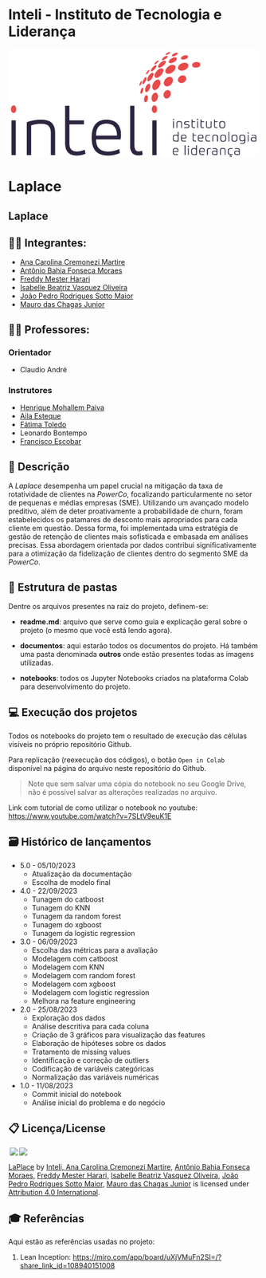 # Inteli - Instituto de Tecnologia e Liderança 

<p align="center">
<a href= "https://www.inteli.edu.br/"><img src="documentos/outros/inteli.png" alt="Inteli - Instituto de Tecnologia e Liderança" border="0"></a>
</p>

# Laplace

## Laplace

## :student: Integrantes: 
- <a href="https://www.linkedin.com/in/ana-carolina-cremonezi-martire-2a7335268/">Ana Carolina Cremonezi Martire</a>
- <a href="https://www.linkedin.com/in/antoniobfm/">Antônio Bahia Fonseca Moraes</a>
- <a href="https://www.linkedin.com/in/freddy-mester-harari-375860279/">Freddy Mester Harari</a> 
- <a href="https://www.linkedin.com/in/isabelle-beatriz-vasquez-oliveira-55a19626a/">Isabelle Beatriz Vasquez Oliveira</a> 
- <a href="https://www.linkedin.com/in/jo%C3%A3o-pedro-sotto-maior-37b906207/">João Pedro Rodrigues Sotto Maior</a>
- <a href="https://www.linkedin.com/in/mauro-das-chagas-junior/">Mauro das Chagas Junior</a>


## :teacher: Professores:
### Orientador 
- <a>Claudio André</a>
### Instrutores
- <a href="https://www.linkedin.com/in/henrique-mohallem-paiva-6854b460/">Henrique Mohallem Paiva</a>
- <a href="https://www.linkedin.com/in/aila-esteque/">Aila Esteque</a>
- <a href="https://www.linkedin.com/in/fatima-toledo/">Fátima Toledo</a> 
- <a>Leonardo Bontempo</a>
- <a href="https://www.linkedin.com/in/francisco-escobar/">Francisco Escobar</a> 

## 📝 Descrição
A <i>Laplace</i> desempenha um papel crucial na mitigação da taxa de rotatividade de clientes na <i>PowerCo</i>, focalizando particularmente no setor de pequenas e médias empresas (SME). Utilizando um avançado modelo preditivo, além de deter proativamente a probabilidade de churn, foram estabelecidos os patamares de desconto mais apropriados para cada cliente em questão. Dessa forma, foi implementada uma estratégia de gestão de retenção de clientes mais sofisticada e embasada em análises precisas. Essa abordagem orientada por dados contribui significativamente para a otimização da fidelização de clientes dentro do segmento SME da <i>PowerCo</i>.

## 📁 Estrutura de pastas

Dentre os arquivos presentes na raiz do projeto, definem-se:

- <b>readme.md</b>: arquivo que serve como guia e explicação geral sobre o projeto (o mesmo que você está lendo agora).

- <b>documentos</b>: aqui estarão todos os documentos do projeto. Há também uma pasta denominada <b>outros</b> onde estão presentes todas as imagens utilizadas.

- <b>notebooks</b>: todos os Jupyter Notebooks criados na plataforma Colab para desenvolvimento do projeto.

## 💻 Execução dos projetos

Todos os notebooks do projeto tem o resultado de execução das células visíveis no próprio repositório Github.

Para replicação (reexecução dos códigos), o botão `Open in Colab` disponível na página do arquivo neste repositório do Github.
> Note que sem salvar uma cópia do notebook no seu Google Drive, não é possível salvar as alterações realizadas no arquivo.

Link com tutorial de como utilizar o notebook no youtube: https://www.youtube.com/watch?v=7SLtV9euK1E

## 🗃 Histórico de lançamentos

* 5.0 - 05/10/2023
    * Atualização da documentação
    * Escolha de modelo final
* 4.0 - 22/09/2023
    * Tunagem do catboost
    * Tunagem do KNN
    * Tunagem da random forest
    * Tunagem do xgboost
    * Tunagem da logistic regression
* 3.0 - 06/09/2023
    * Escolha das métricas para a avaliação
    * Modelagem com catboost
    * Modelagem com KNN
    * Modelagem com random forest
    * Modelagem com xgboost
    * Modelagem com logistic regression
    * Melhora na feature engineering
* 2.0 - 25/08/2023
    * Exploração dos dados
    * Análise descritiva para cada coluna
    * Criação de 3 gráficos para visualização das features
    * Elaboração de hipóteses sobre os dados
    * Tratamento de missing values
    * Identificação e correção de outliers
    * Codificação de variáveis categóricas
    * Normalização das variáveis numéricas
* 1.0 - 11/08/2023
    * Commit inicial do notebook
    * Análise inicial do problema e do negócio

## 📋 Licença/License

<img style="height:22px!important;margin-left:3px;vertical-align:text-bottom;" src="https://mirrors.creativecommons.org/presskit/icons/cc.svg?ref=chooser-v1"><img style="height:22px!important;margin-left:3px;vertical-align:text-bottom;" src="https://mirrors.creativecommons.org/presskit/icons/by.svg?ref=chooser-v1"><p xmlns:cc="http://creativecommons.org/ns#" xmlns:dct="http://purl.org/dc/terms/"><a property="dct:title" rel="cc:attributionURL" href="https://github.com/2023M3T7-Inteli/grupo1/">LaPlace</a> by <a rel="cc:attributionURL dct:creator" property="cc:attributionName" href="https://www.inteli.edu.br/">Inteli, <a href="https://www.linkedin.com/in/ana-carolina-cremonezi-martire-2a7335268/">Ana Carolina Cremonezi Martire,</a> <a href="https://www.linkedin.com/in/antoniobfm/">Antônio Bahia Fonseca Moraes,</a> <a href="https://www.linkedin.com/in/freddy-mester-harari-375860279/">Freddy Mester Harari,</a> <a href="https://www.linkedin.com/in/isabelle-beatriz-vasquez-oliveira-55a19626a/">Isabelle Beatriz Vasquez Oliveira,</a> <a href="https://www.linkedin.com/in/jo%C3%A3o-pedro-sotto-maior-37b906207/">João Pedro Rodrigues Sotto Maior,</a> <a href="https://www.linkedin.com/in/mauro-das-chagas-junior/">Mauro das Chagas Junior</a> is licensed under <a href="http://creativecommons.org/licenses/by/4.0/?ref=chooser-v1" target="_blank" rel="license noopener noreferrer" style="display:inline-block;">Attribution 4.0 International</a>.</p>

## 🎓 Referências

Aqui estão as referências usadas no projeto:

1. Lean Inception: <https://miro.com/app/board/uXjVMuFn2SI=/?share_link_id=108940151008>
